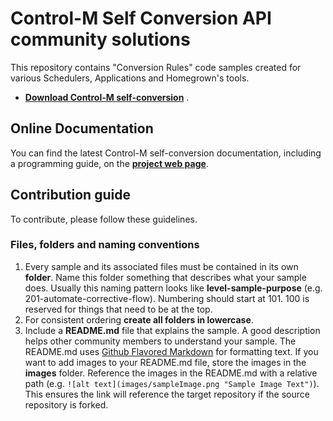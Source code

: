 # Control-M Self Conversion API community solutions  

This repository contains "Conversion Rules" code samples created for various Schedulers, Applications and Homegrown's tools.  
+ [**Download Control-M self-conversion**](ftp.bmc.com/pub/control-m/opensystem/Control-M_Conversions_for_DS/ ) . 

## Online Documentation
You can find the latest Control-M self-conversion documentation, including a programming guide, on the [**project web page**](https://docs.bmc.com/docs/ctmselfconv/control-m-self-conversion-817142681.html).

## Contribution guide
To contribute, please follow these guidelines.

### Files, folders and naming conventions
1. Every sample and its associated files must be contained in its own **folder**. Name this folder something that describes what your sample does. Usually this naming pattern looks like **level-sample-purpose** (e.g. 201-automate-corrective-flow). Numbering should start at 101. 100 is reserved for things that need to be at the top.
2. For consistent ordering **create all folders in lowercase**.
3. Include a **README.md** file that explains the sample. A good description helps other community members to understand your sample. The README.md uses [Github Flavored Markdown](https://guides.github.com/features/mastering-markdown/) for formatting text. If you want to add images to your README.md file, store the images in the **images** folder. Reference the images in the README.md with a relative path (e.g. `![alt text](images/sampleImage.png "Sample Image Text")`). This ensures the link will reference the target repository if the source repository is forked.
